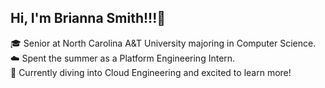 ## Hi, I'm Brianna Smith!!!👋

🎓 Senior at North Carolina A&T University majoring in Computer Science.</br>
☁️ Spent the summer as a Platform Engineering Intern.</br>
🚀 Currently diving into Cloud Engineering and excited to learn more!</br>

<!--
**bjsmith-bot/bjsmith-bot** is a ✨ _special_ ✨ repository because its `README.md` (this file) appears on your GitHub profile.

Here are some ideas to get you started:

- 🔭 I’m currently working on ...
- 🌱 I’m currently learning ...
- 👯 I’m looking to collaborate on ...
- 🤔 I’m looking for help with ...
- 💬 Ask me about ...
- 📫 How to reach me: ...
- 😄 Pronouns: ...
- ⚡ Fun fact: ...
-->
